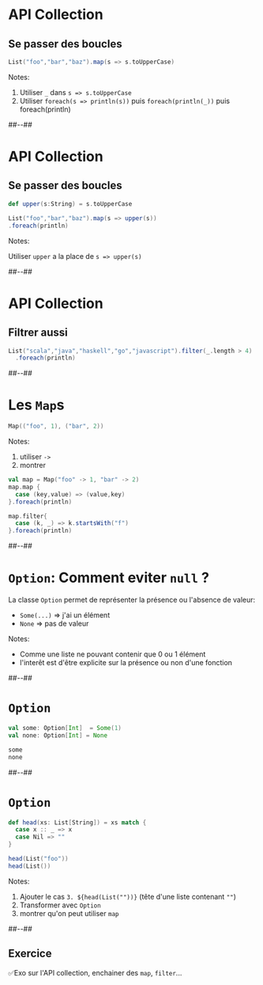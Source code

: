 <!-- .slide: class="sfeir-bg-white-1 with-code-dark big-code" -->

# API Collection

## Se passer des boucles

```scala
List("foo","bar","baz").map(s => s.toUpperCase)
```

Notes:

1. Utiliser `_` dans `s => s.toUpperCase`
2. Utiliser `foreach(s => println(s))` puis `foreach(println(_))` puis foreach(println)

##--##

<!-- .slide: class="sfeir-bg-white-1 with-code-dark big-code" -->

# API Collection

## Se passer des boucles

```scala
def upper(s:String) = s.toUpperCase

List("foo","bar","baz").map(s => upper(s))
.foreach(println)
```

Notes:

Utiliser `upper` a la place de `s => upper(s)`

##--##

<!-- .slide: class="sfeir-bg-white-1 with-code-dark big-code" -->

# API Collection

## Filtrer aussi

```scala
List("scala","java","haskell","go","javascript").filter(_.length > 4)
  .foreach(println)
```

##--##

<!-- .slide: class="sfeir-bg-white-1 with-code-dark big-code" -->

# Les `Map`s

```scala
Map(("foo", 1), ("bar", 2))
```

Notes:

1. utiliser `->`
2. montrer

```scala
val map = Map("foo" -> 1, "bar" -> 2)
map.map {
  case (key,value) => (value,key)
}.foreach(println)

map.filter{
  case (k, _) => k.startsWith("f")
}.foreach(println)
```

##--##
<!-- .slide: class="sfeir-bg-white-1 with-code-dark big-code" -->
# `Option`: Comment eviter `null` ?

La classe `Option` permet de représenter la présence ou l'absence de valeur:

* `Some(...)` => j'ai un élément
* `None` => pas de valeur

Notes:

* Comme une liste ne pouvant contenir que 0 ou 1 élément
* l'interêt est d'être explicite sur la présence ou non d'une fonction

##--##
<!-- .slide: class="sfeir-bg-white-1 with-code-dark big-code" -->
# `Option`
```scala
val some: Option[Int]  = Some(1)
val none: Option[Int] = None

some
none
```

##--##
<!-- .slide: class="sfeir-bg-white-1 with-code-dark big-code" -->
# `Option` 

```scala
def head(xs: List[String]) = xs match {
  case x :: _ => x
  case Nil => ""
}

head(List("foo"))
head(List())
```

Notes:

1. Ajouter le cas `3. ${head(List(""))}` (tête d'une liste contenant `""`)
2. Transformer avec `Option`
3. montrer qu'on peut utiliser `map`

##--##
<!-- .slide: class="sfeir-bg-pink exercice" -->
## Exercice

✅Exo sur l'API collection, enchainer des `map`, `filter`...
